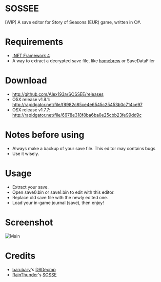 # SOSSEE
[WIP] A save editor for Story of Seasons (EUR) game, written in C#.

Requirements
===============
* [.NET Framework 4](http://www.microsoft.com/en-US/download/details.aspx?id=17718)
* A way to extract a decrypted save file, like [homebrew](http://smealum.github.io/3ds/)
or SaveDataFiler

Download
==========
* http://github.com/Alex193a/SOSSEE/releases
* OSX release v1.8.1: http://rapidgator.net/file/f8982c85ce4e6545c25453b0c714ce97
* OSX release v1.7.7: http://rapidgator.net/file/6678e318f8ba6ba0e25cbb23fe99dd9c

Notes before using
==================
* Always make a backup of your save file. This editor may contains bugs.
* Use it wisely.

Usage
=====
* Extract your save.
* Open save0.bin or save1.bin to edit with this editor.
* Replace old save file with the newly edited one.
* Load your in-game journal (save), then enjoy!

Screenshot
==========
![Main](http://i.imgur.com/APZ82ak.png)

Credits
=======
* [barubary](https://github.com/Barubary)'s [DSDecmp](https://github.com/Barubary/dsdecmp)
* [RainThunder](https://github.com/RainThunder)'s [SOSSE](https://github.com/RainThunder/SOSSE)
